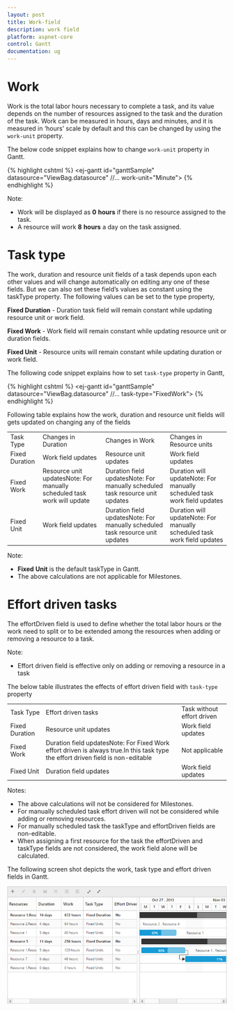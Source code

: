 ```yaml
---
layout: post
title: Work-field
description: work field
platform: aspnet-core
control: Gantt
documentation: ug
---
```


# Work

Work is the total labor hours necessary to complete a task, and its value depends on the number of resources assigned to the task and the duration of the task. Work can be measured in hours, days and minutes, and it is measured in ‘hours’ scale by default and this can be changed by using the `work-unit` property.

The below code snippet explains how to change `work-unit` property in Gantt.

{% highlight cshtml %}
    <ej-gantt id="ganttSample" datasource="ViewBag.datasource"
        //...
        work-unit="Minute">
    </ejGantt>
{% endhighlight %}

Note: 

* Work will be displayed as __0__ __hours__ if there is no resource assigned to the task.
* A resource will work __8__ __hours__ a day on the task assigned.

# Task type 

The work, duration and resource unit fields of a task depends upon each other values and will change automatically on editing any one of these fields. But we can also set these field’s values as constant using the taskType property. The following values can be set to the type property,

**Fixed Duration** - Duration task field will remain constant while updating resource unit or work field.

**Fixed Work**      - Work field will remain constant while updating resource unit or duration fields.

**Fixed Unit**         - Resource units will remain constant while updating duration or work field.

The following code snippet explains how to set `task-type` property in Gantt,

{% highlight cshtml %}
    <ej-gantt id="ganttSample" datasource="ViewBag.datasource"
        //...
        task-type="FixedWork">
    </ejGantt>
{% endhighlight %}

Following table explains how the work, duration and resource unit fields will gets updated on changing any of the fields

<table>
<tr>
<td>
Task Type</td><td>
Changes in Duration</td><td>
Changes in Work</td><td>
Changes in Resource units</td></tr>
<tr>
<td>
Fixed Duration</td><td>
Work field updates</td><td>
Resource unit updates</td><td>
Work field updates</td></tr>
<tr>
<td>
Fixed Work</td><td>
Resource unit updatesNote: For manually scheduled task work will update</td><td>
Duration field updatesNote: For manually scheduled task resource unit updates</td><td>
Duration will updateNote: For manually scheduled task work field updates</td></tr>
<tr>
<td>
Fixed Unit</td><td>
Work field updates</td><td>
Duration field updatesNote: For manually scheduled task resource unit updates</td><td>
Duration will updateNote: For manually scheduled task work field updates</td></tr>
</table>
Note: 

* __Fixed__ __Unit__ is the default taskType in Gantt.
* The above calculations are not applicable for Milestones.

# Effort driven tasks

The effortDriven field is used to define whether the total labor hours or the work need to split or to be extended among the resources when adding or removing a resource to a task.

Note:

* Effort driven field is effective only on adding or removing a resource in a task 

The below table illustrates the effects of effort driven field with `task-type` property

<table>
<tr>
<td>
Task Type</td><td>
Effort driven tasks</td><td>
Task without effort driven</td></tr>
<tr>
<td>
Fixed Duration</td><td>
Resource unit updates</td><td>
Work field updates</td></tr>
<tr>
<td>
Fixed Work</td><td>
Duration field updatesNote: For Fixed Work effort driven is always true.In this task type the effort driven field is non-editable</td><td>
Not applicable</td></tr>
<tr>
<td>
Fixed Unit</td><td>
Duration field updates</td><td>
Work field updates</td></tr>
</table>
Notes:

* The above calculations will not be considered for Milestones.
* For manually scheduled task effort driven will not be considered while adding or removing resources.
* For manually scheduled task the taskType and effortDriven fields are non-editable.
* When assigning a first resource for the task the effortDriven and taskType fields are not considered, the work field alone will be calculated.

The following screen shot depicts the work, task type and effort driven fields in Gantt.

![](WorkField_images/WorkField_img1.png)

